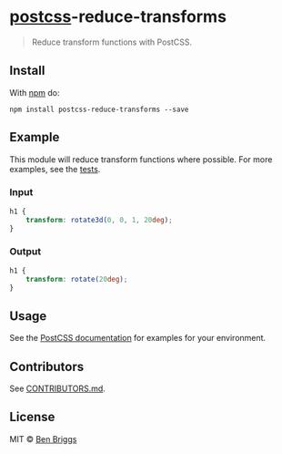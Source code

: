 # [postcss][postcss]-reduce-transforms

> Reduce transform functions with PostCSS.

## Install

With [npm](https://npmjs.org/package/postcss-reduce-transforms) do:

```
npm install postcss-reduce-transforms --save
```

## Example

This module will reduce transform functions where possible. For more examples,
see the [tests](src/__tests__/index.js).

### Input

```css
h1 {
    transform: rotate3d(0, 0, 1, 20deg);
}
```

### Output

```css
h1 {
    transform: rotate(20deg);
}
```

## Usage

See the [PostCSS documentation](https://github.com/postcss/postcss#usage) for
examples for your environment.

## Contributors

See [CONTRIBUTORS.md](https://github.com/cssnano/cssnano/blob/master/CONTRIBUTORS.md).

## License

MIT © [Ben Briggs](http://beneb.info)

[postcss]: https://github.com/postcss/postcss
